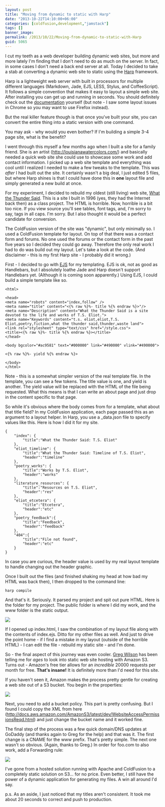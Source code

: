 ```yaml
---
layout: post
title: "Moving from dynamic to static with Harp"
date: "2013-10-22T14:10:00+06:00"
categories: [coldfusion,development,"jamstack"]
tags: []
banner_image: 
permalink: /2013/10/22/Moving-from-dynamic-to-static-with-Harp
guid: 5065
---
```


<p>
I cut my teeth as a web developer building dynamic web sites, but more and more lately I'm finding that I don't need to do as much on the server. In fact, in some cases I don't need a back end server at all. Today I decided to take a stab at converting a dynamic web site to static using the <a href="http://harpjs.com/">Harp</a> framework</a>.
</p>
<!--more-->
<p>
Harp is a lightweight web server with built in processors for multiple different languages (Markdown, Jade, EJS, LESS, Stylus, and CoffeeScript). It follows a simple convention that makes it easy to layout a simple web site. After installing you can get up and running in seconds. You should definitely check out the <a href="http://harpjs.com/docs/">documentation</a> yourself (but note - I saw some layout issues in Chrome so you may want to use Firefox instead). 
</p>

<p>
But the real killer feature though is that once you've built your site, you can convert the entire thing into a static version with one command.
</p>

<p>
You may ask - why would you even bother? If I'm building a simple 3-4 page site, what is the benefit?
</p>

<p>
I went through this myself a few months ago when I built a site for a family friend. She is an artist (<a href="http://louisianawatercolors.com/">http://louisianawatercolors.com/</a>) and basically needed a quick web site she could use to showcase some work and add contact information. I picked up a web site template and everything was cool until I realized I needed to make a few tweaks to the template. This was <i>after</i> I had built out the site. It certainly wasn't a big deal, I just edited 5 files, but where Harp shines is that I could have done this in <b>one</b> layout file and simply generated a new build at once.
</p>

<p>
For my experiment, I decided to rebuild my oldest (still living) web site, <a href="http://www.whatthethundersaid.org">What the Thunder Said</a>. This is a site I built in 1996 (yes, they had the Internet back then) as a class project. The HTML is horrible. Now, horrible is a bit too nice. If you view source you'll see tables, font tags, and, I'm sorry to say, tags in all caps. I'm sorry. But I also thought it would be a perfect candidate for conversion.
</p>

<p>
The ColdFusion version of the site was "dynamic", but only minimally so. I used a ColdFusion template for layout. On top of that there was a contact form and forums. No one used the forums or the contact form in the past five years so I decided they could go away. Therefore the only real work I had to do was build out my layout. Let's take a look at the code. (And disclaimer - this is my first Harp site - I probably did it wrong.)
</p>

<p>
First - I decided to go with <a href="http://embeddedjs.com/">EJS</a> for my templating. EJS is ok, not as good as Handlebars, but I absolutely loathe Jade and Harp doesn't support Handlebars yet. (Although it is coming soon apparently.) Using EJS, I could build a simple template like so.
</p>

<pre><code class="language-markup">&lt;html&gt;

&lt;head&gt;
&lt;meta name=&quot;robots&quot; content=&quot;index,follow&quot; &#x2F;&gt;
&lt;meta name=&quot;title&quot; content=&quot;&lt;{% raw %}%- title %{% endraw %}&gt;&quot;&#x2F;&gt;
&lt;meta name=&quot;Description&quot; content=&quot;What the Thunder Said is a site devoted to the life and works of T.S. Eliot.&quot;&gt;
&lt;meta name=&quot;Keywords&quot; content=&quot;t.s. eliot,eliot,T.S. Eliot,poetry,fiction,what the thunder said,thunder,waste land&quot;&gt;
&lt;link rel=&quot;stylesheet&quot; type=&quot;text&#x2F;css&quot; href=&quot;&#x2F;style.css&quot;&gt;
&lt;title&gt;&lt;{% raw %}%- title %{% endraw %}&gt;&lt;&#x2F;title&gt;
&lt;&#x2F;head&gt;

&lt;body bgcolor=&quot;#ac9581&quot; text=&quot;#000000&quot; link=&quot;#490000&quot; vlink=&quot;#490000&quot;&gt;

&lt;{% raw %}%- yield %{% endraw %}&gt;

&lt;&#x2F;body&gt;
&lt;&#x2F;html&gt;</code></pre>

<p>
Note - this is a somewhat simpler version of the real template file. In the template, you can see a few tokens. The title value is one, and yield is another. The yield value will be replaced with the HTML of the file being requested. What this means is that I can write an about page and just drop in the content specific to that page.
</p>

<p>
So while it's obvious where the body comes from for a template, what about that title field? In my ColdFusion application, each page passed this as an argument to a layout helper. In Harp, you use a _data.json file to specify values like this. Here is how I did it for my site.
</p>

<pre><code class="language-javascript">{
	"index": {
		"title":"What the Thunder Said: T.S. Eliot"
	},
	"eliot_timeline": {
		"title":"What the Thunder Said: Timeline of T.S. Eliot",
		"header":"timeline"
	},
	"poetry_works": {
		"title":"Works by T.S. Eliot",
		"header":"works"
	},
	"literature_resources": {
		"title":"Resources on T.S. Eliot",
		"header":"res"
	},
	"eliot_etcetera": {
		"title":"Etcetera",
		"header":"etc"
	},
	"poetry_feedback":{
		"title":"Feedback",
		"header":"feedback"
	},
	"404":{
		"title":"File not found",
		"header":"etc"
	}
}</code></pre> 

<p>
In case you are curious, the header value is used by my real layout template to handle changing out the header graphic. 
</p>

<p>
Once I built out the files (and finished shaking my head at how bad my HTML was back then), I then dropped to the command line:
</p>

<p>
<code>harp compile</code>
</p>

<p>
And that's it. Seriously. It parsed my project and spit out pure HTML. Here is the folder for my project. The public folder is where I did my work, and the www folder is the static output.
</p>

<p>
<img src="https://static.raymondcamden.com/images/file.jpg" />
</p>

<p>
If I opened up index.html, I saw the combination of my layout file along with the contents of index.ejs. Ditto for my other files as well. And just to drive the point home - if I find a mistake in my layout (outside of the horrible HTML) - I can edit the file - rebuild my static site - and I'm done.
</p>

<p>
So - the final aspect of this journey was even cooler. <a href="http://gregsramblings.com/">Greg Wilson</a> has been telling me for <i>ages</i> to look into static web site hosting with Amazon S3. Turns out - Amazon's free tier allows for an <i>incredible</i> 20000 requests per month for free. <strong>That's insane!</strong> It is definitely more than I'd need for this site. 
</p>

<p>
If you haven't seen it, Amazon makes the process pretty gentle for creating a web site out of a S3 bucket. You begin in the properties:
</p>

<p>
<img src="https://static.raymondcamden.com/images/s3permissions.jpg" />
</p>

<p>
Next, you need to add a bucket policy. This part is pretty confusing. But I found I could copy the XML from here (<a href="http://docs.aws.amazon.com/AmazonS3/latest/dev/WebsiteAccessPermissionsReqd.html">http://docs.aws.amazon.com/AmazonS3/latest/dev/WebsiteAccessPermissionsReqd.html</a>) and just change the bucket name and it worked fine.
</p>

<p>
The final step of the process was a few quick domain/DNS updates at GoDaddy (and thanks again to Greg for the help) and that was it. The first change is a CNAME for the www prefix. That's pretty simple. The next one wasn't so obvious. (Again, thanks to Greg.) In order for foo.com to also work, add a Forwarding rule:
</p>

<p>
<img src="https://static.raymondcamden.com/images/f.jpg" />
</p>

<p>
I've gone from a hosted solution running with Apache and ColdFusion to a completely static solution on S3... for no price. Even better, I still have the power of a dynamic application for generating my files. A win all around I'd say.
</p>

<p>
p.s. As an aside, I just noticed that my titles aren't consistent. It took me about 20 seconds to correct and push to production.
</p>